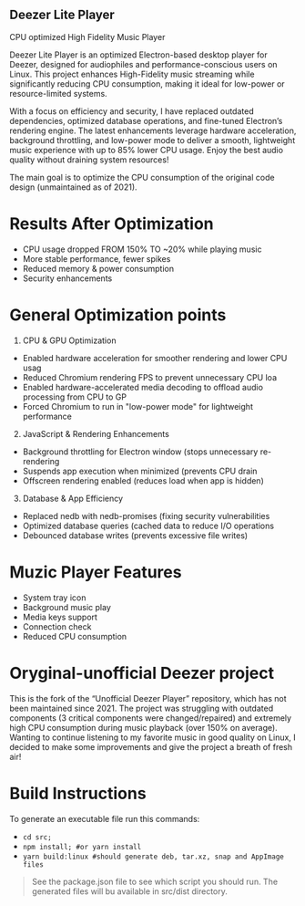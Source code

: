 ## Deezer Lite Player

CPU optimized High Fidelity Music Player

Deezer Lite Player is an optimized Electron-based desktop player for Deezer, designed for audiophiles and performance-conscious users on Linux. This project enhances High-Fidelity music streaming while significantly reducing CPU consumption, making it ideal for low-power or resource-limited systems.

With a focus on efficiency and security, I have replaced outdated dependencies, optimized database operations, and fine-tuned Electron’s rendering engine. The latest enhancements leverage hardware acceleration, background throttling, and low-power mode to deliver a smooth, lightweight music experience with up to 85% lower CPU usage. Enjoy the best audio quality without draining system resources!

The main goal is to optimize the CPU consumption of the original code design (unmaintained as of 2021).


# Results After Optimization

* CPU usage dropped FROM 150% TO ~20% while playing music
* More stable performance, fewer spikes
* Reduced memory & power consumption
* Security enhancements


# General Optimization points

1) CPU & GPU Optimization

* Enabled hardware acceleration for smoother rendering and lower CPU usag
* Reduced Chromium rendering FPS to prevent unnecessary CPU loa
* Enabled hardware-accelerated media decoding to offload audio processing from CPU to GP
* Forced Chromium to run in "low-power mode" for lightweight performance

2) JavaScript & Rendering Enhancements

* Background throttling for Electron window (stops unnecessary re-rendering
* Suspends app execution when minimized (prevents CPU drain
* Offscreen rendering enabled (reduces load when app is hidden)

3) Database & App Efficiency

* Replaced nedb with nedb-promises (fixing security vulnerabilities
* Optimized database queries (cached data to reduce I/O operations
* Debounced database writes (prevents excessive file writes)


# Muzic Player Features

* System tray icon
* Background music play
* Media keys support
* Connection check
* Reduced CPU consumption


# Oryginal-unofficial Deezer project

This is the fork of the “Unofficial Deezer Player” repository, which has not been maintained since 2021. The project was struggling with outdated components (3 critical components were changed/repaired) and extremely high CPU consumption during music playback (over 150% on average).
Wanting to continue listening to my favorite music in good quality on Linux, I decided to make some improvements and give the project a breath of fresh air!


# Build Instructions

To generate an executable file run this commands:

* ``cd src;``
* ``npm install; #or yarn install``
* ``yarn build:linux #should generate deb, tar.xz, snap and AppImage files``

> See the package.json file to see which script you should run. The generated files will bu available in src/dist directory.

